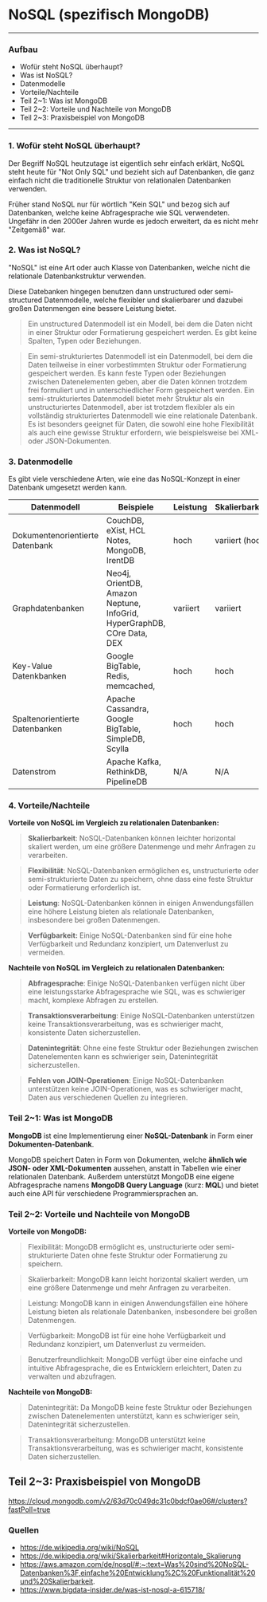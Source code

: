 # NoSQL (spezifisch MongoDB)

---

### Aufbau
- Wofür steht NoSQL überhaupt?
- Was ist NoSQL?
- Datenmodelle
- Vorteile/Nachteile
- Teil 2~1: Was ist MongoDB
- Teil 2~2: Vorteile und Nachteile von MongoDB
- Teil 2~3: Praxisbeispiel von MongoDB

---

### 1. Wofür steht NoSQL überhaupt?
Der Begriff NoSQL heutzutage ist eigentlich sehr einfach erklärt, 
NoSQL steht heute für "Not Only SQL" und bezieht sich auf Datenbanken, 
die ganz einfach nicht die traditionelle Struktur von relationalen Datenbanken verwenden.

Früher stand NoSQL nur für wörtlich "Kein SQL" und bezog sich auf Datenbanken,
welche keine Abfragesprache wie SQL verwendeten. Ungefähr in den 2000er Jahren 
wurde es jedoch erweitert, da es nicht mehr "Zeitgemäß" war.

### 2. Was ist NoSQL?
"NoSQL" ist eine Art oder auch Klasse von Datenbanken, 
welche nicht die relationale Datenbankstruktur verwenden.

Diese Datebanken hingegen benutzen dann unstructured oder semi-structured Datenmodelle, welche flexibler und skalierbarer 
und dazubei großen Datenmengen eine bessere Leistung bietet.

> Ein unstructured Datenmodell ist ein Modell, bei dem die Daten nicht in einer Struktur oder Formatierung gespeichert werden. Es gibt keine Spalten, Typen oder Beziehungen.

> Ein semi-strukturiertes Datenmodell ist ein Datenmodell, bei dem die Daten teilweise in einer vorbestimmten Struktur oder Formatierung gespeichert werden. Es kann feste Typen oder Beziehungen zwischen Datenelementen geben, aber die Daten können trotzdem frei formuliert und in unterschiedlicher Form gespeichert werden. Ein semi-strukturiertes Datenmodell bietet mehr Struktur als ein unstructuriertes Datenmodell, aber ist trotzdem flexibler als ein vollständig strukturiertes Datenmodell wie eine relationale Datenbank. Es ist besonders geeignet für Daten, die sowohl eine hohe Flexibilität als auch eine gewisse Struktur erfordern, wie beispielsweise bei XML- oder JSON-Dokumenten.

### 3. Datenmodelle
Es gibt viele verschiedene Arten, wie eine das NoSQL-Konzept in einer Datenbank umgesetzt werden kann.

| Datenmodell                     | Beispiele                                                               | Leistung | Skalierbarkeit  | Flexibilität | Komplexität |
|---------------------------------|-------------------------------------------------------------------------|----------|-----------------|--------------|-------------|
| Dokumentenorientierte Datenbank | CouchDB, eXist, HCL Notes, MongoDB, IrentDB                             | hoch     | variiert (hoch) | hoch         | gering      |
| Graphdatenbanken                | Neo4j, OrientDB, Amazon Neptune, InfoGrid, HyperGraphDB, COre Data, DEX | variiert | variiert        | hoch         | hoch        |
| Key-Value Datenkbanken          | Google BigTable, Redis, memcached,                                      | hoch     | hoch            | hoch         | keine       |
| Spaltenorientierte Datenbanken  | Apache Cassandra, Google BigTable, SimpleDB, Scylla                     | hoch     | hoch            | mittel       | gering      |
| Datenstrom                      | Apache Kafka, RethinkDB, PipelineDB                                     | N/A      | N/A             | N/A          | N/A         |

### 4. Vorteile/Nachteile
**Vorteile von NoSQL im Vergleich zu relationalen Datenbanken:**

> **Skalierbarkeit**: NoSQL-Datenbanken können leichter horizontal skaliert werden, um eine größere Datenmenge und mehr Anfragen zu verarbeiten.

> **Flexibilität**: NoSQL-Datenbanken ermöglichen es, unstructurierte oder semi-strukturierte Daten zu speichern, ohne dass eine feste Struktur oder Formatierung erforderlich ist.

> **Leistung**: NoSQL-Datenbanken können in einigen Anwendungsfällen eine höhere Leistung bieten als relationale Datenbanken, insbesondere bei großen Datenmengen.

> **Verfügbarkeit:** Einige NoSQL-Datenbanken sind für eine hohe Verfügbarkeit und Redundanz konzipiert, um Datenverlust zu vermeiden.


**Nachteile von NoSQL im Vergleich zu relationalen Datenbanken:**

> **Abfragesprache**: Einige NoSQL-Datenbanken verfügen nicht über eine leistungsstarke Abfragesprache wie SQL, was es schwieriger macht, komplexe Abfragen zu erstellen.

> **Transaktionsverarbeitung**: Einige NoSQL-Datenbanken unterstützen keine Transaktionsverarbeitung, was es schwieriger macht, konsistente Daten sicherzustellen.

> **Datenintegrität**: Ohne eine feste Struktur oder Beziehungen zwischen Datenelementen kann es schwieriger sein, Datenintegrität sicherzustellen.

> **Fehlen von JOIN-Operationen**: Einige NoSQL-Datenbanken unterstützen keine JOIN-Operationen, was es schwieriger macht, Daten aus verschiedenen Quellen zu integrieren.

### Teil 2~1: Was ist MongoDB
**MongoDB** ist eine Implementierung einer **NoSQL-Datenbank** in Form einer **Dokumenten-Datenbank**.

MongoDB speichert Daten in Form von Dokumenten, welche **ähnlich wie JSON- oder XML-Dokumenten** aussehen, anstatt in Tabellen wie einer relationalen Datenbank.
Außerdem unterstützt MongoDB eine eigene Abfragesprache namens **MongoDB Query Language** (kurz: **MQL**) und bietet auch eine API für verschiedene Programmiersprachen an.

### Teil 2~2: Vorteile und Nachteile von MongoDB
**Vorteile von MongoDB:**

> Flexibilität: MongoDB ermöglicht es, unstructurierte oder semi-strukturierte Daten ohne feste Struktur oder Formatierung zu speichern.

> Skalierbarkeit: MongoDB kann leicht horizontal skaliert werden, um eine größere Datenmenge und mehr Anfragen zu verarbeiten.

> Leistung: MongoDB kann in einigen Anwendungsfällen eine höhere Leistung bieten als relationale Datenbanken, insbesondere bei großen Datenmengen.

> Verfügbarkeit: MongoDB ist für eine hohe Verfügbarkeit und Redundanz konzipiert, um Datenverlust zu vermeiden.

> Benutzerfreundlichkeit: MongoDB verfügt über eine einfache und intuitive Abfragesprache, die es Entwicklern erleichtert, Daten zu verwalten und abzufragen.

**Nachteile von MongoDB:**

> Datenintegrität: Da MongoDB keine feste Struktur oder Beziehungen zwischen Datenelementen unterstützt, kann es schwieriger sein, Datenintegrität sicherzustellen.
 
> Transaktionsverarbeitung: MongoDB unterstützt keine Transaktionsverarbeitung, was es schwieriger macht, konsistente Daten sicherzustellen.

## Teil 2~3: Praxisbeispiel von MongoDB

https://cloud.mongodb.com/v2/63d70c049dc31c0bdcf0ae06#/clusters?fastPoll=true

### Quellen
- https://de.wikipedia.org/wiki/NoSQL
- https://de.wikipedia.org/wiki/Skalierbarkeit#Horizontale_Skalierung
- https://aws.amazon.com/de/nosql/#:~:text=Was%20sind%20NoSQL-Datenbanken%3F,einfache%20Entwicklung%2C%20Funktionalität%20und%20Skalierbarkeit.
- https://www.bigdata-insider.de/was-ist-nosql-a-615718/
